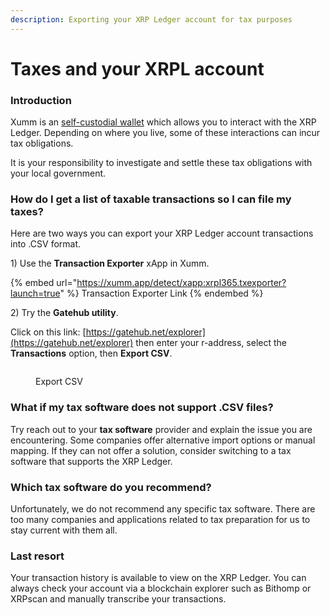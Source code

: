 ```yaml
---
description: Exporting your XRP Ledger account for tax purposes
---
```


# Taxes and your XRPL account

### **Introduction**

Xumm is an [self-custodial wallet](../getting-started-with-xaman/what-is-xumm/understanding-self-custody.md) which allows you to interact with the XRP Ledger. Depending on where you live, some of these interactions can incur tax obligations.

It is your responsibility to investigate and settle these tax obligations with your local government.

### **How do I get a list of taxable transactions so I can file my taxes?**

Here are two ways you can export your XRP Ledger account transactions into .CSV format.&#x20;

1\) Use the **Transaction Exporter** xApp in Xumm.

{% embed url="https://xumm.app/detect/xapp:xrpl365.txexporter?launch=true" %}
Transaction Exporter Link
{% endembed %}

2\) Try the **Gatehub utility**.

Click on this link: [https://gatehub.net/explorer](https://gatehub.net/explorer) then enter your r-address, select the **Transactions** option, then **Export CSV**.

<figure><img src="../.gitbook/assets/Export CSV (1).png" alt=""><figcaption><p>Export CSV</p></figcaption></figure>

### **What if my tax software does not support .CSV files?**

Try reach out to your **tax software** provider and explain the issue you are encountering. Some companies offer alternative import options or manual mapping. If they can not offer a solution, consider switching to a tax software that supports the XRP Ledger.&#x20;

### **Which tax software do you recommend?**

Unfortunately, we do not recommend any specific tax software. There are too many companies and applications related to tax preparation for us to stay current with them all.

### **Last resort**

Your transaction history is available to view on the XRP Ledger. You can always check your account via a blockchain explorer such as Bithomp or XRPscan and manually transcribe your transactions.
